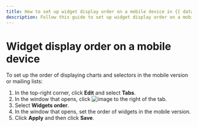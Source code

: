 ```yaml
---
title: How to set up widget display order on a mobile device in {{ datalens-full-name }}
description: Follow this guide to set up widget display order on a mobile device.
---
```


# Widget display order on a mobile device

To set up the order of displaying charts and selectors in the mobile version or mailing lists:

1. In the top-right corner, click **Edit** and select **Tabs**.
1. In the window that opens, click ![image](../../../_assets/console-icons/ellipsis.svg) to the right of the tab.
1. Select **Widgets order**.
1. In the window that opens, set the order of widgets in the mobile version.
1. Click **Apply** and then click **Save**.
